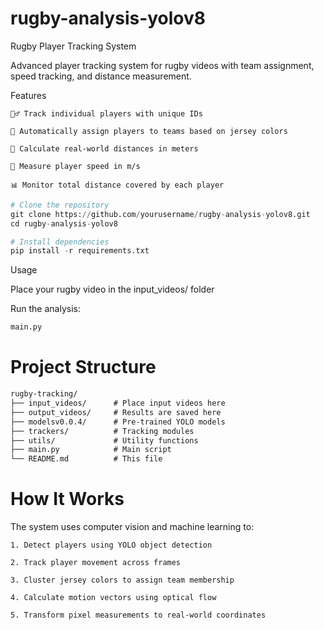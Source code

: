 # rugby-analysis-yolov8

Rugby Player Tracking System

Advanced player tracking system for rugby videos with team assignment, speed tracking, and distance measurement.

Features

    🏃‍♂️ Track individual players with unique IDs

    👕 Automatically assign players to teams based on jersey colors

    📏 Calculate real-world distances in meters

    🚀 Measure player speed in m/s

    📊 Monitor total distance covered by each player

```python
# Clone the repository
git clone https://github.com/yourusername/rugby-analysis-yolov8.git
cd rugby-analysis-yolov8

# Install dependencies
pip install -r requirements.txt
```

Usage

Place your rugby video in the input_videos/ folder

Run the analysis:

```python
main.py
```

# Project Structure

```txt
rugby-tracking/
├── input_videos/      # Place input videos here
├── output_videos/     # Results are saved here
├── modelsv0.0.4/      # Pre-trained YOLO models
├── trackers/          # Tracking modules
├── utils/             # Utility functions
├── main.py            # Main script
└── README.md          # This file
```

# How It Works

The system uses computer vision and machine learning to:

    1. Detect players using YOLO object detection

    2. Track player movement across frames

    3. Cluster jersey colors to assign team membership

    4. Calculate motion vectors using optical flow

    5. Transform pixel measurements to real-world coordinates
